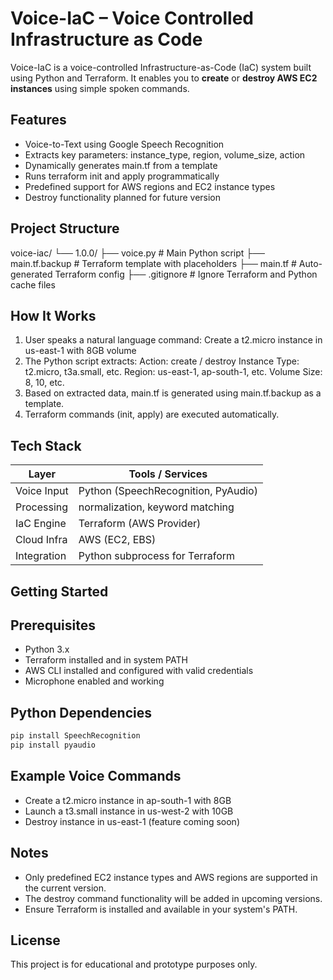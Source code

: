 # Voice-IaC – Voice Controlled Infrastructure as Code

Voice-IaC is a voice-controlled Infrastructure-as-Code (IaC) system built using Python and Terraform. It enables you to **create** or **destroy AWS EC2 instances** using simple spoken commands.

## Features

- Voice-to-Text using Google Speech Recognition
- Extracts key parameters: instance_type, region, volume_size, action
- Dynamically generates main.tf from a template
- Runs terraform init and apply programmatically
- Predefined support for AWS regions and EC2 instance types
- Destroy functionality planned for future version

## Project Structure
voice-iac/
└── 1.0.0/
    ├── voice.py               # Main Python script
    ├── main.tf.backup         # Terraform template with placeholders
    ├── main.tf                # Auto-generated Terraform config
    ├── .gitignore             # Ignore Terraform and Python cache files

## How It Works
1. User speaks a natural language command:
   Create a t2.micro instance in us-east-1 with 8GB volume
2. The Python script extracts:
       Action: create / destroy
       Instance Type: t2.micro, t3a.small, etc.
       Region: us-east-1, ap-south-1, etc.
       Volume Size: 8, 10, etc.
3. Based on extracted data, main.tf is generated using main.tf.backup as a template.
4. Terraform commands (init, apply) are executed automatically.

## Tech Stack

| Layer        | Tools / Services                       |
|--------------|-----------------------------------------|
| Voice Input  | Python (SpeechRecognition, PyAudio)     |
| Processing   | normalization, keyword matching |
| IaC Engine   | Terraform (AWS Provider)               |
| Cloud Infra  | AWS (EC2, EBS)                         |
| Integration  | Python subprocess for Terraform        |

## Getting Started
## Prerequisites
- Python 3.x
- Terraform installed and in system PATH
- AWS CLI installed and configured with valid credentials
- Microphone enabled and working

## Python Dependencies

```bash
pip install SpeechRecognition
pip install pyaudio
```
## Example Voice Commands
- Create a t2.micro instance in ap-south-1 with 8GB
- Launch a t3.small instance in us-west-2 with 10GB
- Destroy instance in us-east-1 (feature coming soon)

##  Notes
- Only predefined EC2 instance types and AWS regions are supported in the current version.
- The destroy command functionality will be added in upcoming versions.
- Ensure Terraform is installed and available in your system's PATH.

## License
This project is for educational and prototype purposes only.


